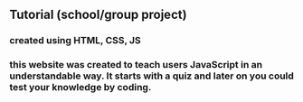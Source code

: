 ## Tutorial (school/group project)
### created using HTML, CSS, JS 
### this website was created to teach users JavaScript in an understandable way. It starts with a quiz and later on you could test your knowledge by coding. 
